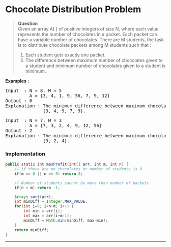 # Chocolate Distribution Problem
> **Question**    
> Given an array A[ ] of positive integers of size N, where each value represents the number of chocolates in a packet. Each packet can have a variable number of chocolates. There are M students, the task is to distribute chocolate packets among M students such that :
> 1. Each student gets exactly one packet.
> 2. The difference between maximum number of chocolates given to a student and minimum number of chocolates given to a student is minimum.


**Examples** : 
<pre>
Input  : N = 8, M = 5
         A = {3, 4, 1, 9, 56, 7, 9, 12}
Output : 6
Explanation : The minimum difference between maximum chocolates and minimum chocolates is 9 - 3 = 6 by choosing following M packets :
              {3, 4, 9, 7, 9}.
</pre>
<pre>
Input  : N = 7, M = 3
         A = {7, 3, 2, 4, 9, 12, 56}
Output : 2
Explanation : The minimum difference between maximum chocolates and minimum chocolates is 4 - 2 = 2 by choosing following M packets :
              {3, 2, 4}.
</pre>

### Implementation
```java
public static int maxProfit(int[] arr, int m, int n) {
    // if there are no chocolates or number of students is 0
    if(m == 0 || n == 0) return 0;

    // Number of students cannot be more than number of packets
    if(n < m) return -1;

    Arrays.sort(arr);
    int minDiff = Integer.MAX_VALUE;
    for(int i=0; i<n-m; i++) {
        int min = arr[i];
        int max = arr[i+m-1];
        minDiff = Math.min(minDiff, max-min);
    }
    return minDiff;
}
```
---
